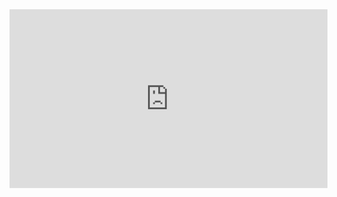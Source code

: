 <iframe width="560" height="315" src="https://youtu.be/V4Et8MkkoEc" frameborder="0" allowfullscreen></iframe>
